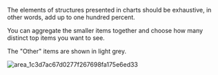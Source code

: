 The elements of structures presented in charts should be exhaustive, in other words, add up to one hundred percent.

You can aggregate the smaller items together and choose how many distinct top items you want to see. 

The "Other" items are shown in light grey.

![area_1c3d7ac67d0277f267698fa175e6ed33](assets/images/area_1c3d7ac67d0277f267698fa175e6ed33.png)
